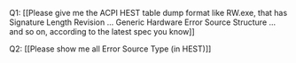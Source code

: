 
Q1: [[Please give me the ACPI HEST table dump format like RW.exe, that has Signature Length Revision ... Generic Hardware Error Source Structure ... and so on, according to the latest spec you know]]

Q2: [[Please show me all Error Source Type (in HEST)]]




